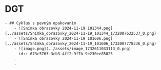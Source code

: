 # DGT
	- ## Cyklus s pevným opakovaním
		- ![Snímka obrazovky 2024-11-19 101344.png](../assets/Snímka_obrazovky_2024-11-19_101344_1732007632537_0.png)
		- ![Snímka obrazovky 2024-11-19 101606.png](../assets/Snímka_obrazovky_2024-11-19_101606_1732007778336_0.png)
		- ![image.png](../assets/image_1732611033113_0.png)
		  id:: 673c5763-3cb3-4ff2-9f7b-9e230ee85025
		-
		-